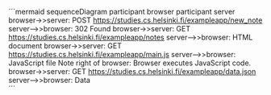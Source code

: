 
´´´mermaid
sequenceDiagram
    participant browser
    participant server
    browser->>server: POST https://studies.cs.helsinki.fi/exampleapp/new_note
    server-->>browser: 302 Found
    browser->>server: GET https://studies.cs.helsinki.fi/exampleapp/notes
    server-->>browser: HTML document 
    browser->>server: GET https://studies.cs.helsinki.fi/exampleapp/main.js
    server-->>browser: JavaScript file
    Note right of browser: Browser executes JavaScript code. 
    browser->>server: GET https://studies.cs.helsinki.fi/exampleapp/data.json
    server-->>browser: Data  
´´´
